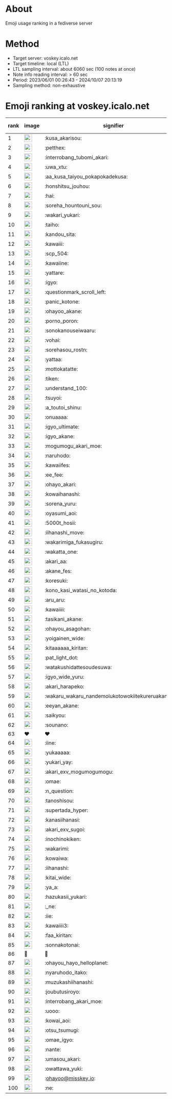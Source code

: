 # About
Emoji usage ranking in a fediverse server

# Method
- Target server: voskey.icalo.net
- Target timeline: local (LTL)
- LTL sampling interval: about 6060 sec (100 notes at once)
- Note info reading interval: > 60 sec
- Period: 2023/06/01 00:26:43 - 2024/10/07 20:13:19 
- Sampling method: non-exhaustive

# Emoji ranking at voskey.icalo.net

|rank|image|signifier|type|frequency score|
|----|----|----|----|----|
|1|<img height="24" src="https://voskey.icalo.net/emoji/kusa_akarisou.webp">|:kusa_akarisou:|custom|32729|
|2|<img height="24" src="https://voskey.icalo.net/emoji/petthex.webp">|:petthex:|custom|24997|
|3|<img height="24" src="https://voskey.icalo.net/emoji/interrobang_tubomi_akari.webp">|:interrobang_tubomi_akari:|custom|13210|
|4|<img height="24" src="https://voskey.icalo.net/emoji/uwa_xtu.webp">|:uwa_xtu:|custom|12273|
|5|<img height="24" src="https://voskey.icalo.net/emoji/aa_kusa_taiyou_pokapokadekusa.webp">|:aa_kusa_taiyou_pokapokadekusa:|custom|10352|
|6|<img height="24" src="https://voskey.icalo.net/emoji/honshitsu_jouhou.webp">|:honshitsu_jouhou:|custom|9653|
|7|<img height="24" src="https://voskey.icalo.net/emoji/hai.webp">|:hai:|custom|8262|
|8|<img height="24" src="https://voskey.icalo.net/emoji/soreha_hountouni_sou.webp">|:soreha_hountouni_sou:|custom|7256|
|9|<img height="24" src="https://voskey.icalo.net/emoji/wakari_yukari.webp">|:wakari_yukari:|custom|6990|
|10|<img height="24" src="https://voskey.icalo.net/emoji/taiho.webp">|:taiho:|custom|6848|
|11|<img height="24" src="https://voskey.icalo.net/emoji/kandou_sita.webp">|:kandou_sita:|custom|6456|
|12|<img height="24" src="https://voskey.icalo.net/emoji/kawaiii.webp">|:kawaiii:|custom|6320|
|13|<img height="24" src="https://voskey.icalo.net/emoji/scp_504.webp">|:scp_504:|custom|5881|
|14|<img height="24" src="https://voskey.icalo.net/emoji/kawaiine.webp">|:kawaiine:|custom|5135|
|15|<img height="24" src="https://voskey.icalo.net/emoji/yattare.webp">|:yattare:|custom|4729|
|16|<img height="24" src="https://voskey.icalo.net/emoji/igyo.webp">|:igyo:|custom|4657|
|17|<img height="24" src="https://voskey.icalo.net/emoji/questionmark_scroll_left.webp">|:questionmark_scroll_left:|custom|4638|
|18|<img height="24" src="https://voskey.icalo.net/emoji/panic_kotone.webp">|:panic_kotone:|custom|4606|
|19|<img height="24" src="https://voskey.icalo.net/emoji/ohayoo_akane.webp">|:ohayoo_akane:|custom|4493|
|20|<img height="24" src="https://voskey.icalo.net/emoji/porno_poron.webp">|:porno_poron:|custom|4477|
|21|<img height="24" src="https://voskey.icalo.net/emoji/sonokanouseiwaaru.webp">|:sonokanouseiwaaru:|custom|4266|
|22|<img height="24" src="https://voskey.icalo.net/emoji/vohai.webp">|:vohai:|custom|4266|
|23|<img height="24" src="https://voskey.icalo.net/emoji/sorehasou_rostn.webp">|:sorehasou_rostn:|custom|4179|
|24|<img height="24" src="https://voskey.icalo.net/emoji/yattaa.webp">|:yattaa:|custom|3889|
|25|<img height="24" src="https://voskey.icalo.net/emoji/mottokatatte.webp">|:mottokatatte:|custom|3715|
|26|<img height="24" src="https://voskey.icalo.net/emoji/tiken.webp">|:tiken:|custom|3703|
|27|<img height="24" src="https://voskey.icalo.net/emoji/understand_100.webp">|:understand_100:|custom|3675|
|28|<img height="24" src="https://voskey.icalo.net/emoji/tsuyoi.webp">|:tsuyoi:|custom|3525|
|29|<img height="24" src="https://voskey.icalo.net/emoji/a_toutoi_shinu.webp">|:a_toutoi_shinu:|custom|3463|
|30|<img height="24" src="https://voskey.icalo.net/emoji/onuaaaa.webp">|:onuaaaa:|custom|3155|
|31|<img height="24" src="https://voskey.icalo.net/emoji/igyo_ultimate.webp">|:igyo_ultimate:|custom|3088|
|32|<img height="24" src="https://voskey.icalo.net/emoji/igyo_akane.webp">|:igyo_akane:|custom|3025|
|33|<img height="24" src="https://voskey.icalo.net/emoji/mogumogu_akari_moe.webp">|:mogumogu_akari_moe:|custom|2955|
|34|<img height="24" src="https://voskey.icalo.net/emoji/naruhodo.webp">|:naruhodo:|custom|2918|
|35|<img height="24" src="https://voskey.icalo.net/emoji/kawaiifes.webp">|:kawaiifes:|custom|2877|
|36|<img height="24" src="https://voskey.icalo.net/emoji/ee_fee.webp">|:ee_fee:|custom|2804|
|37|<img height="24" src="https://voskey.icalo.net/emoji/ohayo_akari.webp">|:ohayo_akari:|custom|2773|
|38|<img height="24" src="https://voskey.icalo.net/emoji/kowaihanashi.webp">|:kowaihanashi:|custom|2758|
|39|<img height="24" src="https://voskey.icalo.net/emoji/sorena_yuru.webp">|:sorena_yuru:|custom|2721|
|40|<img height="24" src="https://voskey.icalo.net/emoji/oyasumi_aoi.webp">|:oyasumi_aoi:|custom|2716|
|41|<img height="24" src="https://voskey.icalo.net/emoji/5000t_hosii.webp">|:5000t_hosii:|custom|2564|
|42|<img height="24" src="https://voskey.icalo.net/emoji/iihanashi_move.webp">|:iihanashi_move:|custom|2481|
|43|<img height="24" src="https://voskey.icalo.net/emoji/wakarimiga_fukasugiru.webp">|:wakarimiga_fukasugiru:|custom|2455|
|44|<img height="24" src="https://voskey.icalo.net/emoji/wakatta_one.webp">|:wakatta_one:|custom|2394|
|45|<img height="24" src="https://voskey.icalo.net/emoji/akari_aa.webp">|:akari_aa:|custom|2356|
|46|<img height="24" src="https://voskey.icalo.net/emoji/akane_fes.webp">|:akane_fes:|custom|2350|
|47|<img height="24" src="https://voskey.icalo.net/emoji/koresuki.webp">|:koresuki:|custom|2338|
|48|<img height="24" src="https://voskey.icalo.net/emoji/kono_kasi_watasi_no_kotoda.webp">|:kono_kasi_watasi_no_kotoda:|custom|2303|
|49|<img height="24" src="https://voskey.icalo.net/emoji/aru_aru.webp">|:aru_aru:|custom|2303|
|50|<img height="24" src="https://voskey.icalo.net/emoji/kawaiiii.webp">|:kawaiiii:|custom|2290|
|51|<img height="24" src="https://voskey.icalo.net/emoji/tasikani_akane.webp">|:tasikani_akane:|custom|2286|
|52|<img height="24" src="https://voskey.icalo.net/emoji/ohayou_asagohan.webp">|:ohayou_asagohan:|custom|2223|
|53|<img height="24" src="https://voskey.icalo.net/emoji/yoigainen_wide.webp">|:yoigainen_wide:|custom|2210|
|54|<img height="24" src="https://voskey.icalo.net/emoji/kitaaaaaa_kiritan.webp">|:kitaaaaaa_kiritan:|custom|2192|
|55|<img height="24" src="https://voskey.icalo.net/emoji/pat_light_dot.webp">|:pat_light_dot:|custom|2167|
|56|<img height="24" src="https://voskey.icalo.net/emoji/watakushidattesoudesuwa.webp">|:watakushidattesoudesuwa:|custom|2155|
|57|<img height="24" src="https://voskey.icalo.net/emoji/igyo_wide_yuru.webp">|:igyo_wide_yuru:|custom|2128|
|58|<img height="24" src="https://voskey.icalo.net/emoji/akari_harapeko.webp">|:akari_harapeko:|custom|2113|
|59|<img height="24" src="https://voskey.icalo.net/emoji/wakaru_wakaru_nandemoiukotowokiitekureruakanetyan.webp">|:wakaru_wakaru_nandemoiukotowokiitekureruakanetyan:|custom|2096|
|60|<img height="24" src="https://voskey.icalo.net/emoji/eeyan_akane.webp">|:eeyan_akane:|custom|2090|
|61|<img height="24" src="https://voskey.icalo.net/emoji/saikyou.webp">|:saikyou:|custom|2065|
|62|<img height="24" src="https://voskey.icalo.net/emoji/sounano.webp">|:sounano:|custom|2000|
|63|❤|❤|unicode|1936|
|64|<img height="24" src="https://voskey.icalo.net/emoji/iine.webp">|:iine:|custom|1910|
|65|<img height="24" src="https://voskey.icalo.net/emoji/yukaaaaa.webp">|:yukaaaaa:|custom|1861|
|66|<img height="24" src="https://voskey.icalo.net/emoji/yukari_yay.webp">|:yukari_yay:|custom|1838|
|67|<img height="24" src="https://voskey.icalo.net/emoji/akari_exv_mogumogumogu.webp">|:akari_exv_mogumogumogu:|custom|1817|
|68|<img height="24" src="https://voskey.icalo.net/emoji/omae.webp">|:omae:|custom|1782|
|69|<img height="24" src="https://voskey.icalo.net/emoji/n_question.webp">|:n_question:|custom|1756|
|70|<img height="24" src="https://voskey.icalo.net/emoji/tanoshisou.webp">|:tanoshisou:|custom|1729|
|71|<img height="24" src="https://voskey.icalo.net/emoji/supertada_hyper.webp">|:supertada_hyper:|custom|1729|
|72|<img height="24" src="https://voskey.icalo.net/emoji/kanasiihanasi.webp">|:kanasiihanasi:|custom|1728|
|73|<img height="24" src="https://voskey.icalo.net/emoji/akari_exv_sugoi.webp">|:akari_exv_sugoi:|custom|1651|
|74|<img height="24" src="https://voskey.icalo.net/emoji/inochinokiken.webp">|:inochinokiken:|custom|1648|
|75|<img height="24" src="https://voskey.icalo.net/emoji/wakarimi.webp">|:wakarimi:|custom|1648|
|76|<img height="24" src="https://voskey.icalo.net/emoji/kowaiwa.webp">|:kowaiwa:|custom|1616|
|77|<img height="24" src="https://voskey.icalo.net/emoji/iihanashi.webp">|:iihanashi:|custom|1576|
|78|<img height="24" src="https://voskey.icalo.net/emoji/kitai_wide.webp">|:kitai_wide:|custom|1567|
|79|<img height="24" src="https://voskey.icalo.net/emoji/ya_a.webp">|:ya_a:|custom|1562|
|80|<img height="24" src="https://voskey.icalo.net/emoji/hazukasii_yukari.webp">|:hazukasii_yukari:|custom|1527|
|81|<img height="24" src="https://voskey.icalo.net/emoji/_ne.webp">|:_ne:|custom|1510|
|82|<img height="24" src="https://voskey.icalo.net/emoji/iie.webp">|:iie:|custom|1476|
|83|<img height="24" src="https://voskey.icalo.net/emoji/kawaiiii3.webp">|:kawaiiii3:|custom|1471|
|84|<img height="24" src="https://voskey.icalo.net/emoji/faa_kiritan.webp">|:faa_kiritan:|custom|1467|
|85|<img height="24" src="https://voskey.icalo.net/emoji/sonnakotonai.webp">|:sonnakotonai:|custom|1459|
|86|🤔|🤔|unicode|1452|
|87|<img height="24" src="https://voskey.icalo.net/emoji/ohayou_hayo_helloplanet.webp">|:ohayou_hayo_helloplanet:|custom|1427|
|88|<img height="24" src="https://voskey.icalo.net/emoji/nyaruhodo_itako.webp">|:nyaruhodo_itako:|custom|1414|
|89|<img height="24" src="https://voskey.icalo.net/emoji/muzukashiihanashi.webp">|:muzukashiihanashi:|custom|1395|
|90|<img height="24" src="https://voskey.icalo.net/emoji/joubutusiroyo.webp">|:joubutusiroyo:|custom|1393|
|91|<img height="24" src="https://voskey.icalo.net/emoji/interrobang_akari_moe.webp">|:interrobang_akari_moe:|custom|1393|
|92|<img height="24" src="https://voskey.icalo.net/emoji/uooo.webp">|:uooo:|custom|1377|
|93|<img height="24" src="https://voskey.icalo.net/emoji/kowai_aoi.webp">|:kowai_aoi:|custom|1328|
|94|<img height="24" src="https://voskey.icalo.net/emoji/otsu_tsumugi.webp">|:otsu_tsumugi:|custom|1324|
|95|<img height="24" src="https://voskey.icalo.net/emoji/omae_igyo.webp">|:omae_igyo:|custom|1304|
|96|<img height="24" src="https://voskey.icalo.net/emoji/nante.webp">|:nante:|custom|1298|
|97|<img height="24" src="https://voskey.icalo.net/emoji/umasou_akari.webp">|:umasou_akari:|custom|1268|
|98|<img height="24" src="https://voskey.icalo.net/emoji/owattawa_yuki.webp">|:owattawa_yuki:|custom|1263|
|99|<img height="24" src="https://voskey.icalo.net/emoji/ohayoo.webp">|:ohayoo@misskey.io:|custom|1261|
|100|<img height="24" src="https://voskey.icalo.net/emoji/ne.webp">|:ne:|custom|1247|
